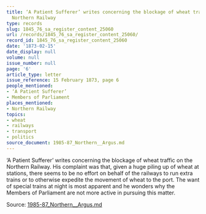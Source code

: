```yaml
---
title: ‘A Patient Sufferer’ writes concerning the blockage of wheat traffic on the
  Northern Railway
type: records
slug: 1845_76_sa_register_content_25060
url: /records/1845_76_sa_register_content_25060/
record_id: 1845_76_sa_register_content_25060
date: '1873-02-15'
date_display: null
volume: null
issue_number: null
page: '6'
article_type: letter
issue_reference: 15 February 1873, page 6
people_mentioned:
- ‘A Patient Sufferer’
- Members of Parliament
places_mentioned:
- Northern Railway
topics:
- wheat
- railways
- transport
- politics
source_document: 1985-87_Northern__Argus.md
---
```


‘A Patient Sufferer’ writes concerning the blockage of wheat traffic on the Northern Railway.  His complaint was that, given a huge piling up of wheat at stations, there seems to be no effort on behalf of the railways to run extra trains or to otherwise expedite the movement of wheat to the port.  The want of special trains at night is most apparent and he wonders why the Members of Parliament are not more active in pursuing this matter.

Source: [1985-87_Northern__Argus.md](/downloads/markdown/1985-87_Northern__Argus.md)
